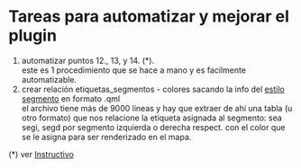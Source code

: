 # Tareas para automatizar y mejorar el plugin


1. automatizar puntos 12., 13, y 14. (*).  
  este es 1 procedimiento que se hace a mano y es facilmente automatizable.   
2. crear relación etiquetas_segmentos - colores sacando la info del [estilo segmento](https://github.com/Proyecto-Mandarina/salidagrafica-atlas/blob/master/estilo_segmento/segmento.qml) en formato .qml  
  el archivo tiene más de 9000 líneas y hay que extraer de ahí una tabla (u otro formato) que nos relacione la etiqueta asignada al segmento: 
  sea segi, segd por segmento izquierda o derecha respect. con el color que se le asigna para ser renderizado en el mapa.

(*) ver [Instructivo](https://github.com/Proyecto-Mandarina/salidagrafica-atlas/blob/master/salida-gr%C3%A1fica%20atlas%20instructivo.pdf)
